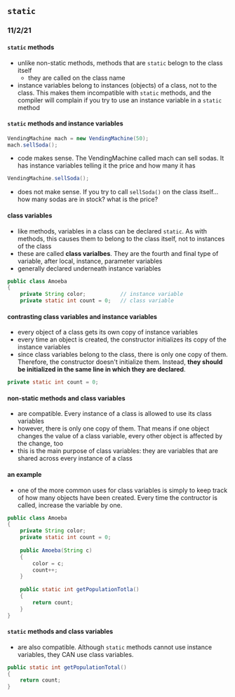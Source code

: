 ## `static`
### 11/2/21
#### `static` methods
- unlike non-static methods, methods that are `static` belogn to the class itself
	- they are called on the class name
- instance variables belong to instances (objects) of a class, not to the class. This makes them incompatible with `static` methods, and the compiler will complain if you try to use an instance variable in a `static` method

#### `static` methods and instance variables
```java
VendingMachine mach = new VendingMachine(50);
mach.sellSoda();
```
- code makes sense. The VendingMachine called mach can sell sodas. It has instance variables telling it the price and how many it has

```java
VendingMachine.sellSoda();
```
- does not make sense. If you try to call `sellSoda()` on the class itself... how many sodas are in stock? what is the price?

#### class variables
- like methods, variables in a class can be declared `static`. As with methods, this causes them to belong to the class itself, not to instances of the class
- these are called __class varialbes__. They are the fourth and final type of variable, after local, instance, parameter variables
- generally declared underneath instance variables

```java
public class Amoeba
{
	private String color;			// instance variable
	private static int count = 0;	// class variable
```

#### contrasting class variables and instance variables
- every object of a class gets its own copy of instance variables
- every time an object is created, the constructor initializes its copy of the instance variables
- since class variables belong to the class, there is only one copy of them. Therefore, the constructor doesn't initialize them. Instead, __they should be initialized in the same line in which they are declared__.
```java
private static int count = 0;
```

#### non-static methods and class variables
- are compatible. Every instance of a class is allowed to use its class variables
- however, there is only one copy of them. That means if one object changes the value of a class variable, every other object is affected by the change, too
- this is the main purpose of class variables: they are variables that are shared across every instance of a class

#### an example
- one of the more common uses for class variables is simply to keep track of how many objects have been created. Every time the contructor is called, increase the variable by one.

```java
public class Amoeba
{
	private String color;
	private static int count = 0;
	
	public Amoeba(String c)
	{
		color = c;
		count++;
	}
	
	public static int getPopulationTotla()
	{
		return count;
	}
}
```

#### `static` methods and class variables
- are also compatible. Although `static` methods cannot use instance variables, they CAN use class variables.

```java
public static int getPopulationTotal()
{
	return count;
}
```